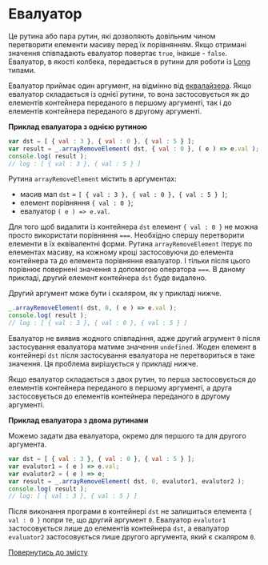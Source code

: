 # Евалуатор

Це рутина або пара рутин, які дозволяють довільним чином перетворити елементи масиву перед їх порівнянням. 
Якщо отримані значення співпадають евалуатор повертає <code>true</code>, інакше - <code>false</code>. 
Евалуатор, в якості колбека, передається в рутини для роботи із [Long](./Long.md) типами.

Евалуатор приймає один аргумент, на відмінно від [еквалайзера](./Equalizer.md).
Якщо евалуатор складається із однієї рутини, то вона застосовується як до елементів контейнера переданого в першому аргументі, 
так і до елементів контейнера переданого в другому аргументі. 

**Приклад евалуатора з однією рутиною**

```js
var dst = [ { val : 3 }, { val : 0 }, { val : 5 } ];
var result = _.arrayRemoveElement( dst, { val : 0 }, ( e ) => e.val );
console.log( result );
// log : [ { val : 3 }, { val : 5 } ]
```
Рутина `arrayRemoveElement` містить в аргументах:
- масив мап `dst` = `[ { val : 3 }, { val : 0 }, { val : 5 } ]`;
- елемент порівняння `{ val : 0 }`;
- евалуатор `( e ) => e.val`.

Для того щоб видалити із контейнера `dst` елемент `{ val : 0 }` не можна просто використати порівняння `===`. 
Необхідно спершу перетворити елементи в їх еквівалентні форми.
Рутина `arrayRemoveElement` ітерує по елементах масиву, на кожному кроці застосовуючи до елемента контейнера та до 
елемента порівняння евалуатор. І тільки після цього порівнює повернені значення з допомогою оператора `===`.
В даному прикладі, другий елемент контейнера `dst` буде видалено.

Другий аргумент може бути і скаляром, як у прикладі нижче.

```js
_.arrayRemoveElement( dst, 0, ( e ) => e.val );
console.log( result );
// log : [ { val : 3 }, { val : 0 }, { val : 5 } ]
```
Евалуатор не виявив жодного співпадіння, адже другий агрумент `0` після застосування евалуатора матиме значення `undefined`. 
Жоден елемент в контейнері `dst` після застосування евалуатора не перетвориться в таке значення.
Ця проблема вирішується у прикладі нижче.

Якщо евалуатор складається з двох рутин, то перша застосовується до елементів контейнера переданого в першому аргументі, 
а друга застосовується до елементів контейнера переданого в другому аргументі.

**Приклад евалуатора з двома рутинами**

Можемо задати два евалуатора, окремо для першого та для другого аргумента.

```js
var dst = [ { val : 3 }, { val : 0 }, { val : 5 } ];
var evalutor1 = ( e ) => e.val;
var evalutor2 = ( e ) => e;
var result = _.arrayRemoveElement( dst, 0, evalutor1, evalutor2 );
console.log( result );
// log: [ { val : 3 }, { val : 5 } ]
```
Після виконання програми в контейнері `dst` не залишиться елемента `{ val : 0 }` попри те, що другий аргумент `0`.
Евалуатор `evalutor1` застосовується лише до елементів контейнера `dst`, а евалуатор `evaluator2` застосовується лише 
другого аргумента, який є скаляром `0`. 

[Повернутись до змісту](../README.md#концепції)
